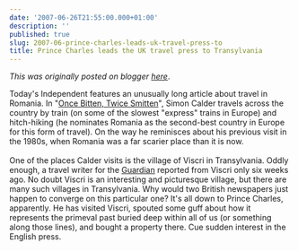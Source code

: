 ```yaml
---
date: '2007-06-26T21:55:00.000+01:00'
description: ''
published: true
slug: 2007-06-prince-charles-leads-uk-travel-press-to
title: Prince Charles leads the UK travel press to Transylvania
---
```


*This was originally posted on blogger [here](https://blog.balkanology.com/2007/06/prince-charles-leads-uk-travel-press-to.html)*.

Today's Independent features an unusually long article about travel in Romania. In "<a href="http://travel.independent.co.uk/europe/article2695250.ece">Once Bitten, Twice Smitten</a>", Simon Calder travels across the country by train (on some of the slowest "express" trains in Europe) and hitch-hiking (he nominates Romania as the second-best country in Europe for this form of travel). On the way he reminisces about his previous visit in the 1980s, when Romania was a far scarier place than it is now.<br /><br />One of the places Calder visits is the village of Viscri in Transylvania. Oddly enough, a travel writer for the <a href="http://www.guardian.co.uk/travel/2007/may/12/saturday.romania">Guardian</a> reported from Viscri only six weeks ago. No doubt Viscri is an interesting and picturesque village, but there are many such villages in Transylvania. Why would two British newspapers just happen to converge on this particular one? It's all down to Prince Charles, apparently. He has visited Viscri, spouted some guff about how it represents the primeval past buried deep within all of us (or something along those lines), and bought a property there. Cue sudden interest in the English press.